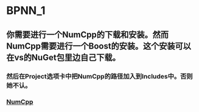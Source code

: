 # BPNN_1

## 你需要进行一个NumCpp的下载和安装。然而NumCpp需要进行一个Boost的安装。这个安装可以在vs的NuGet包里边自己下载。

### 然后在Project选项卡中把NumCpp的路径加入到Includes中。否则她不认。

### [NumCpp](https://dpilger26.github.io/NumCpp/doxygen/html/index.html)
